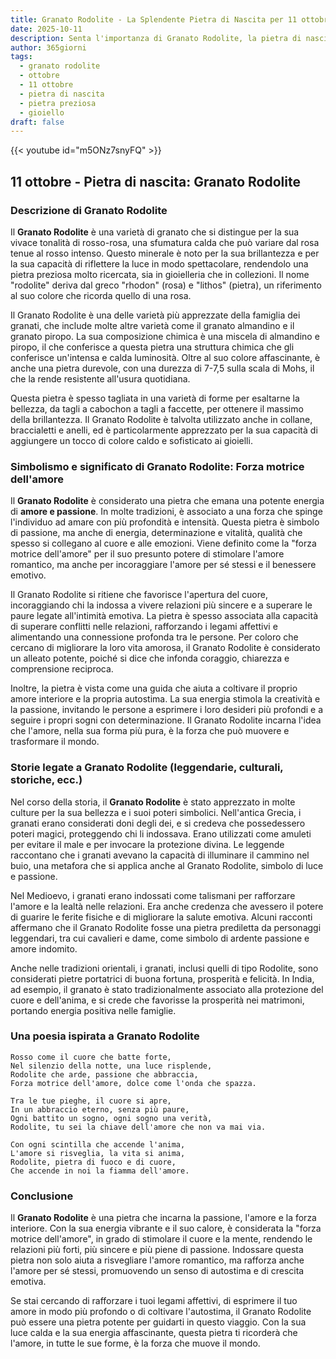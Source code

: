 ```yaml
---
title: Granato Rodolite - La Splendente Pietra di Nascita per 11 ottobre
date: 2025-10-11
description: Senta l'importanza di Granato Rodolite, la pietra di nascita di 11 ottobre che simboleggia Forza motrice dell'amore. Lasci che la sua bellezza e il suo significato illuminino la sua giornata.
author: 365giorni
tags:
  - granato rodolite
  - ottobre
  - 11 ottobre
  - pietra di nascita
  - pietra preziosa
  - gioiello
draft: false
---
```


{{< youtube id="m5ONz7snyFQ" >}}

## 11 ottobre - Pietra di nascita: Granato Rodolite

### Descrizione di Granato Rodolite

Il **Granato Rodolite** è una varietà di granato che si distingue per la sua vivace tonalità di rosso-rosa, una sfumatura calda che può variare dal rosa tenue al rosso intenso. Questo minerale è noto per la sua brillantezza e per la sua capacità di riflettere la luce in modo spettacolare, rendendolo una pietra preziosa molto ricercata, sia in gioielleria che in collezioni. Il nome "rodolite" deriva dal greco "rhodon" (rosa) e "lithos" (pietra), un riferimento al suo colore che ricorda quello di una rosa.

Il Granato Rodolite è una delle varietà più apprezzate della famiglia dei granati, che include molte altre varietà come il granato almandino e il granato piropo. La sua composizione chimica è una miscela di almandino e piropo, il che conferisce a questa pietra una struttura chimica che gli conferisce un'intensa e calda luminosità. Oltre al suo colore affascinante, è anche una pietra durevole, con una durezza di 7-7,5 sulla scala di Mohs, il che la rende resistente all'usura quotidiana.

Questa pietra è spesso tagliata in una varietà di forme per esaltarne la bellezza, da tagli a cabochon a tagli a faccette, per ottenere il massimo della brillantezza. Il Granato Rodolite è talvolta utilizzato anche in collane, braccialetti e anelli, ed è particolarmente apprezzato per la sua capacità di aggiungere un tocco di colore caldo e sofisticato ai gioielli.

### Simbolismo e significato di Granato Rodolite: Forza motrice dell'amore

Il **Granato Rodolite** è considerato una pietra che emana una potente energia di **amore e passione**. In molte tradizioni, è associato a una forza che spinge l'individuo ad amare con più profondità e intensità. Questa pietra è simbolo di passione, ma anche di energia, determinazione e vitalità, qualità che spesso si collegano al cuore e alle emozioni. Viene definito come la "forza motrice dell'amore" per il suo presunto potere di stimolare l'amore romantico, ma anche per incoraggiare l'amore per sé stessi e il benessere emotivo.

Il Granato Rodolite si ritiene che favorisce l'apertura del cuore, incoraggiando chi la indossa a vivere relazioni più sincere e a superare le paure legate all'intimità emotiva. La pietra è spesso associata alla capacità di superare conflitti nelle relazioni, rafforzando i legami affettivi e alimentando una connessione profonda tra le persone. Per coloro che cercano di migliorare la loro vita amorosa, il Granato Rodolite è considerato un alleato potente, poiché si dice che infonda coraggio, chiarezza e comprensione reciproca.

Inoltre, la pietra è vista come una guida che aiuta a coltivare il proprio amore interiore e la propria autostima. La sua energia stimola la creatività e la passione, invitando le persone a esprimere i loro desideri più profondi e a seguire i propri sogni con determinazione. Il Granato Rodolite incarna l'idea che l'amore, nella sua forma più pura, è la forza che può muovere e trasformare il mondo.

### Storie legate a Granato Rodolite (leggendarie, culturali, storiche, ecc.)

Nel corso della storia, il **Granato Rodolite** è stato apprezzato in molte culture per la sua bellezza e i suoi poteri simbolici. Nell'antica Grecia, i granati erano considerati doni degli dei, e si credeva che possedessero poteri magici, proteggendo chi li indossava. Erano utilizzati come amuleti per evitare il male e per invocare la protezione divina. Le leggende raccontano che i granati avevano la capacità di illuminare il cammino nel buio, una metafora che si applica anche al Granato Rodolite, simbolo di luce e passione.

Nel Medioevo, i granati erano indossati come talismani per rafforzare l'amore e la lealtà nelle relazioni. Era anche credenza che avessero il potere di guarire le ferite fisiche e di migliorare la salute emotiva. Alcuni racconti affermano che il Granato Rodolite fosse una pietra prediletta da personaggi leggendari, tra cui cavalieri e dame, come simbolo di ardente passione e amore indomito.

Anche nelle tradizioni orientali, i granati, inclusi quelli di tipo Rodolite, sono considerati pietre portatrici di buona fortuna, prosperità e felicità. In India, ad esempio, il granato è stato tradizionalmente associato alla protezione del cuore e dell'anima, e si crede che favorisse la prosperità nei matrimoni, portando energia positiva nelle famiglie.

### Una poesia ispirata a Granato Rodolite

```
Rosso come il cuore che batte forte,
Nel silenzio della notte, una luce risplende,
Rodolite che arde, passione che abbraccia,
Forza motrice dell'amore, dolce come l'onda che spazza.

Tra le tue pieghe, il cuore si apre,
In un abbraccio eterno, senza più paure,
Ogni battito un sogno, ogni sogno una verità,
Rodolite, tu sei la chiave dell'amore che non va mai via.

Con ogni scintilla che accende l'anima,
L'amore si risveglia, la vita si anima,
Rodolite, pietra di fuoco e di cuore,
Che accende in noi la fiamma dell'amore.
```

### Conclusione

Il **Granato Rodolite** è una pietra che incarna la passione, l'amore e la forza interiore. Con la sua energia vibrante e il suo calore, è considerata la "forza motrice dell'amore", in grado di stimolare il cuore e la mente, rendendo le relazioni più forti, più sincere e più piene di passione. Indossare questa pietra non solo aiuta a risvegliare l'amore romantico, ma rafforza anche l'amore per sé stessi, promuovendo un senso di autostima e di crescita emotiva.

Se stai cercando di rafforzare i tuoi legami affettivi, di esprimere il tuo amore in modo più profondo o di coltivare l'autostima, il Granato Rodolite può essere una pietra potente per guidarti in questo viaggio. Con la sua luce calda e la sua energia affascinante, questa pietra ti ricorderà che l'amore, in tutte le sue forme, è la forza che muove il mondo.